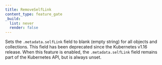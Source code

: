 ```yaml
---
title: RemoveSelfLink
content_type: feature_gate
_build:
  list: never
  render: false
---
```

Sets the `.metadata.selfLink` field to blank (empty string) for all
objects and collections. This field has been deprecated since the Kubernetes v1.16
release. When this feature is enabled, the `.metadata.selfLink` field remains part of
the Kubernetes API, but is always unset.
